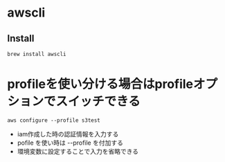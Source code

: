 # awscli
## Install
```sh
brew install awscli
```

# profileを使い分ける場合はprofileオプションでスイッチできる
```
aws configure --profile s3test
```
* iam作成した時の認証情報を入力する
* pofile を使い時は --profile を付加する
* 環境変数に設定することで入力を省略できる
